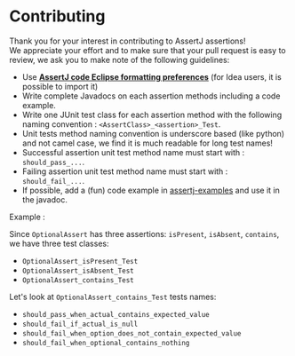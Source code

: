 Contributing
============

Thank you for your interest in contributing to AssertJ assertions!  
We appreciate your effort and to make sure that your pull request is easy to review, we ask you to make note of the following guidelines:

* Use **[AssertJ code Eclipse formatting preferences](https://github.com/joel-costigliola/assertj-core/blob/master/src/ide-support/assertj-eclipse-formatter.xml)** (for Idea users, it is possible to import it)
* Write complete Javadocs on each assertion methods including a code example.
* Write one JUnit test class for each assertion method with the following naming convention : `<AssertClass>_<assertion>_Test`. 
* Unit tests method naming convention is underscore based (like python) and not camel case, we find it is much readable for long test names!
* Successful assertion unit test method name must start with : `should_pass_...`.
* Failing assertion unit test method name must start with : `should_fail_...`.
* If possible, add a (fun) code example in [assertj-examples](https://github.com/joel-costigliola/assertj-examples) and use it in the javadoc. 

Example : 

Since `OptionalAssert` has three assertions: `isPresent`, `isAbsent`, `contains`, we have three test classes:
* `OptionalAssert_isPresent_Test`
* `OptionalAssert_isAbsent_Test`
* `OptionalAssert_contains_Test`

Let's look at `OptionalAssert_contains_Test` tests names:
* `should_pass_when_actual_contains_expected_value`
* `should_fail_if_actual_is_null`
* `should_fail_when_option_does_not_contain_expected_value`
* `should_fail_when_optional_contains_nothing`
